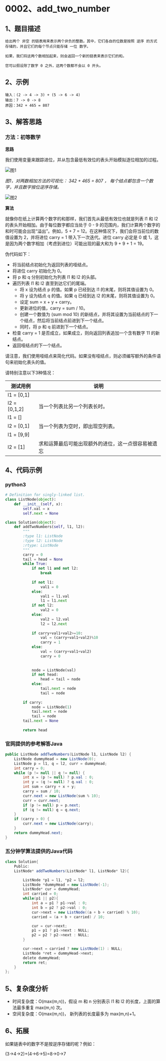 # 0002、add_two_number

## 1、题目描述

```
给出两个 非空 的链表用来表示两个非负的整数。其中，它们各自的位数是按照 逆序 的方式存储的，并且它们的每个节点只能存储 一位 数字。

如果，我们将这两个数相加起来，则会返回一个新的链表来表示它们的和。

您可以假设除了数字 0 之外，这两个数都不会以 0 开头。
```

## 2、示例

```
输入：(2 -> 4 -> 3) + (5 -> 6 -> 4)
输出：7 -> 0 -> 8
原因：342 + 465 = 807
```

## 3、解答思路

### 方法：初等数学

**思路**

我们使用变量来跟踪进位，并从包含最低有效位的表头开始模拟逐位相加的过程。

![图1](./pic/2_add_two_numbers.png)

*图1，对两数相加方法的可视化： 342 + 465 = 807 ， 每个结点都包含一个数字，并且数字按位逆序存储。*

![图2](.\pic\2_add_two_numbers.gif)

**算法**

就像你在纸上计算两个数字的和那样，我们首先从最低有效位也就是列表 l1 和 l2 的表头开始相加。由于每位数字都应当处于 0 - 9 的范围内，我们计算两个数字的和时可能会出现“溢出”。例如，5 + 7 = 12。在这种情况下，我们会将当前位的数值设置为 2，并将进位 carry = 1 带入下一次迭代。进位 carry 必定是 0 或 1，这是因为两个数字相加（考虑到进位）可能出现的最大和为 9 + 9 + 1 = 19。


伪代码如下：

- 将当前结点初始化为返回列表的哑结点。
- 将进位 carry 初始化为 0。
- 将 p 和 q 分别初始化为列表 l1 和 l2 的头部。
- 遍历列表 l1  和 l2 直至到达它们的尾端。
  - 将 x 设为结点 p 的值。如果 p 已经到达 l1 的末尾，则将其值设置为 0。
  - 将 y 设为结点 q 的值。如果 q 已经到达 l2 的末尾，则将其值设置为 0。
  - 设定 sum = x + y + carry。
  - 更新进位的值，carry = sum / 10。
  - 创建一个数值为 (sum mod 10) 的新结点，并将其设置为当前结点的下一个结点，然后将当前结点前进到下一个结点。
  - 同时，将 p 和 q 前进到下一个结点。
- 检查 carry = 1 是否成立，如果成立，则向返回列表追加一个含有数字 11 的新结点。
- 返回哑结点的下一个结点。

请注意，我们使用哑结点来简化代码。如果没有哑结点，则必须编写额外的条件语句来初始化表头的值。

请特别注意以下3种情况：

| 测试用例      | 说明 |
| ------------ | --- |
| l1 = [0,1]   | |
| l2 = [0,1,2] | 当一个列表比另一个列表长时。                   |
| l1 = []      | |
| l2 = [0,1]   | 当一个列表为空时，即出现空列表。                |
| l1 = [9,9]   | |
| l2 = [1]     | 求和运算最后可能出现额外的进位，这一点很容易被遗忘 |

## 4、代码示例

### python3

```python
# Definition for singly-linked list.
class ListNode(object):
    def __init__(self, x):
        self.val = x
        self.next = None

class Solution(object):
    def addTwoNumbers(self, l1, l2):
        """
        :type l1: ListNode
        :type l2: ListNode
        :rtype: ListNode
        """
        carry = 0
        tail = head = None
        while True:
            if not l1 and not l2:
                break
            
            if not l1:
                val1 = 0
            else:
                val1 = l1.val
                l1 = l1.next
            if not l2:
                val2 = 0
            else:
                val2 = l2.val
                l2 = l2.next
            
            if carry+val1+val2>=10:
                val = (carry+val1+val2)%10
                carry = 1
            else:
                val = (carry+val1+val2)
                carry = 0
                
                
            node = ListNode(val)
            if not head:
                head = tail = node
            else:
                tail.next = node
                tail = node
                
        if carry:
            node = ListNode(1)
            tail.next = node
            tail = node
        tail.next = None
        
        return head
```



### 官网提供的参考解答Java

```java
public ListNode addTwoNumbers(ListNode l1, ListNode l2) {
    ListNode dummyHead = new ListNode(0);
    ListNode p = l1, q = l2, curr = dummyHead;
    int carry = 0;
    while (p != null || q != null) {
        int x = (p != null) ? p.val : 0;
        int y = (q != null) ? q.val : 0;
        int sum = carry + x + y;
        carry = sum / 10;
        curr.next = new ListNode(sum % 10);
        curr = curr.next;
        if (p != null) p = p.next;
        if (q != null) q = q.next;
    }
    if (carry > 0) {
        curr.next = new ListNode(carry);
    }
    return dummyHead.next;
}
```

### 五分钟学算法提供的Java代码

```java
class Solution{
    Public:
    ListNode* addTwoNumbers(ListNode* l1, ListNode* l2){

        ListNode *p1 = l1, *p2 = l2;
        ListNode *dummyHead = new ListNode(-1);
        ListNode* cur = dummyHead;
        int carried = 0;
        while(p1 || p2){
            int a = p1 ? p1->val : 0;
            int b = p2 ? p2->val : 0;
            cur->next = new ListNode((a + b + carried) % 10);
            carried = (a + b + carried) / 10;

            cur = cur->next;
            p1 = p1 ? p1->next : NULL;
            p2 = p2 ? p2->next : NULL;    
        }

        cur->next = carried ? new ListNode(1) : NULL;
        ListNode *ret = dummyHead->next;
        delete dummyHead;
        return ret;
    }
};
```

## 5、复杂度分析

- 时间复杂度：O(max(m,n))，假设 m 和 n 分别表示 l1 和 l2 的长度，上面的算法最多重复 max(m,n) 次。
- 空间复杂度：O(max(m,n))， 新列表的长度最多为 max(m,n)+1。

## 6、拓展

如果链表中的数字不是按逆序存储的呢？例如：

(3→4→2)+(4→6→5)=8→0→7